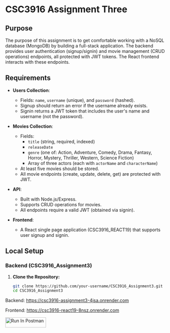 # CSC3916 Assignment Three

## Purpose
The purpose of this assignment is to get comfortable working with a NoSQL database (MongoDB) by building a full-stack application. The backend provides user authentication (signup/signin) and movie management (CRUD operations) endpoints, all protected with JWT tokens. The React frontend interacts with these endpoints.

## Requirements
- **Users Collection**:  
  - Fields: `name`, `username` (unique), and `password` (hashed).  
  - Signup should return an error if the username already exists.
  - Signin returns a JWT token that includes the user's name and username (not the password).

- **Movies Collection**:  
  - Fields:  
    - `title` (string, required, indexed)  
    - `releaseDate`  
    - `genre` (one of: Action, Adventure, Comedy, Drama, Fantasy, Horror, Mystery, Thriller, Western, Science Fiction)  
    - Array of three actors (each with `actorName` and `characterName`)  
  - At least five movies should be stored.
  - All movie endpoints (create, update, delete, get) are protected with JWT.

- **API**:  
  - Built with Node.js/Express.
  - Supports CRUD operations for movies.
  - All endpoints require a valid JWT (obtained via signin).

- **Frontend**:  
  - A React single page application (CSC3916_REACT19) that supports user signup and signin.



## Local Setup

### Backend (CSC3916_Assignment3)
1. **Clone the Repository:**
   ```bash
   git clone https://github.com/your-username/CSC3916_Assignment3.git
   cd CSC3916_Assignment3

Backend: https://csc3916-assignment3-4jsa.onrender.com

Frontend: https://csc3916-react19-8nsz.onrender.com


[<img src="https://run.pstmn.io/button.svg" alt="Run In Postman" style="width: 128px; height: 32px;">](https://app.getpostman.com/run-collection/38973044-dcbbebf0-e172-4fc0-9750-6be3bdb3034c?action=collection%2Ffork&source=rip_markdown&collection-url=entityId%3D38973044-dcbbebf0-e172-4fc0-9750-6be3bdb3034c%26entityType%3Dcollection%26workspaceId%3Db658d2e3-4b68-47a0-9ebe-b5fe94e0d60e)
